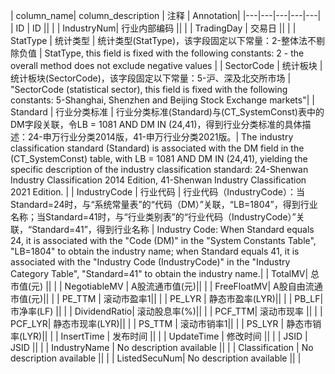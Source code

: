 | column_name| column_description | 注释 | Annotation|
|---|---|---|---|---|
| ID | ID || |
| IndustryNum| 行业内部编码 || |
| TradingDay | 交易日 || |
| StatType | 统计类型 | 统计类型(StatType)，该字段固定以下常量：2-整体法不剔除负值 | StatType, this field is fixed with the following constants: 2 - the overall method does not exclude negative values |
| SectorCode | 统计板块 | 统计板块(SectorCode)，该字段固定以下常量：5-沪、深及北交所市场 | "SectorCode (statistical sector), this field is fixed with the following constants: 5-Shanghai, Shenzhen and Beijing Stock Exchange markets"|
| Standard | 行业分类标准 | 行业分类标准(Standard)与(CT_SystemConst)表中的DM字段关联，令LB = 1081 AND DM IN (24,41)，得到行业分类标准的具体描述：24-申万行业分类2014版，41-申万行业分类2021版。| The industry classification standard (Standard) is associated with the DM field in the (CT_SystemConst) table, with LB = 1081 AND DM IN (24,41), yielding the specific description of the industry classification standard: 24-Shenwan Industry Classification 2014 Edition, 41-Shenwan Industry Classification 2021 Edition. |
| IndustryCode | 行业代码 | 行业代码（IndustryCode）：当Standard=24时，与“系统常量表”的“代码（DM）”关联，“LB=1804”，得到行业名称；当Standard=41时，与“行业类别表”的“行业代码（IndustryCode）”关联，“Standard=41”，得到行业名称 | Industry Code: When Standard equals 24, it is associated with the "Code (DM)" in the "System Constants Table", "LB=1804" to obtain the industry name; when Standard equals 41, it is associated with the "Industry Code (IndustryCode)" in the "Industry Category Table", "Standard=41" to obtain the industry name.|
| TotalMV| 总市值(元) || |
| NegotiableMV | A股流通市值(元)|| |
| FreeFloatMV| A股自由流通市值(元)|| |
| PE_TTM | 滚动市盈率1|| |
| PE_LYR | 静态市盈率(LYR)|| |
| PB_LF| 市净率(LF) || |
| DividendRatio| 滚动股息率(%)|| |
| PCF_TTM| 滚动市现率 || |
| PCF_LYR| 静态市现率(LYR)|| |
| PS_TTM | 滚动市销率1|| |
| PS_LYR | 静态市销率(LYR)|| |
| InsertTime | 发布时间 || |
| UpdateTime | 修改时间 || |
| JSID | JSID || |
| IndustryName | No description available || |
| Classification | No description available || |
| ListedSecuNum| No description available || |